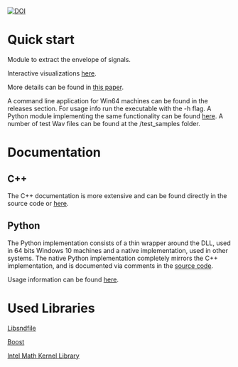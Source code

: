 [![DOI](https://zenodo.org/badge/297107471.svg)](https://zenodo.org/badge/latestdoi/297107471)

# Quick start
Module to extract the envelope of signals.

Interactive visualizations [here](https://envelope.netlify.app/).

More details can be found in [this paper](https://doi.org/10.1016/j.dsp.2021.103229).

A command line application for Win64 machines can be found in the releases section. For usage info run the executable with the -h flag.
A Python module implementing the same functionality can be found [here](https://pypi.org/project/signal-envelope/).
A number of test Wav files can be found at the /test_samples folder.


# Documentation

## C++
The C++ documentation is more extensive and can be found directly in the source code or [here](https://tesserato.github.io/envelope/html/index.html).

## Python 
The Python implementation consists of a thin wrapper around the DLL, used in 64 bits Windows 10 machines and a native implementation, used in other systems. The native Python implementation completely mirrors the C++ implementation, and is documented via comments in the [source code](https://github.com/tesserato/envelope/blob/master/signal_envelope/envelope.py).

Usage information can be found [here](https://pypi.org/project/signal-envelope/).


# Used Libraries

[Libsndfile](http://www.mega-nerd.com/libsndfile/)

[Boost](https://www.boost.org/)

[Intel Math Kernel Library](https://software.intel.com/content/www/us/en/develop/tools/oneapi/components/onemkl.html#gs.9syxj0)